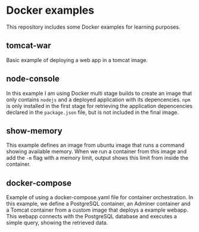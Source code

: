 # Docker examples

This repository includes some Docker examples for learning purposes.

## tomcat-war

Basic example of deploying a web app in a tomcat image.

## node-console

In this example I am using Docker multi stage builds to create an image that only contains `nodejs` and a deployed application with its depencencies. `npm` is only installed in the first stage for retrieving the application depencencies declared in the `package.json` file, but is not included in the final image.

## show-memory

This example defines an image from ubuntu image that runs a command showing available memory. When we run a container from this image and add the `-m` flag with a memory limit, output shows this limit from inside the container.

## docker-compose

Example of using a docker-compose.yaml file for container orchestration. In this example, we define a PostgreSQL container, an Adminer container and a Tomcat container from a custom image that deploys a example webapp. This webapp connects with the PostgreSQL database and executes a simple query, showing the retrieved data.
